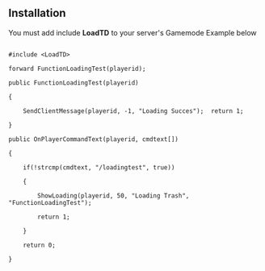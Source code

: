## Installation

You must add include **LoadTD** to your server's Gamemode Example below

```pawn

#include <LoadTD>

forward FunctionLoadingTest(playerid);

public FunctionLoadingTest(playerid)

{

	SendClientMessage(playerid, -1, "Loading Succes");	return 1;

}

public OnPlayerCommandText(playerid, cmdtext[])

{

	if(!strcmp(cmdtext, "/loadingtest", true))

	{

		ShowLoading(playerid, 50, "Loading Trash", "FunctionLoadingTest");

		return 1;

	}

	return 0;

}

```
